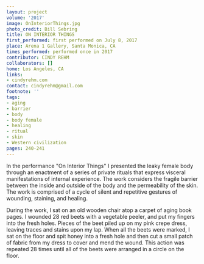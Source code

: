 ```yaml
---
layout: project
volume: '2017'
image: OnInteriorThings.jpg
photo_credit: Bill Sebring
title: ON INTERIOR THINGS
first_performed: first performed on July 8, 2017
place: Arena 1 Gallery, Santa Monica, CA
times_performed: performed once in 2017
contributor: CINDY REHM
collaborators: []
home: Los Angeles, CA
links:
- cindyrehm.com
contact: cindyrehm@gmail.com
footnote: ''
tags:
- aging
- barrier
- body
- body female
- healing
- ritual
- skin
- Western civilization
pages: 240-241
---
```


In the performance "On Interior Things" I presented the leaky female body through an enactment of a series of private rituals that express visceral manifestations of internal experience. The work considers the fragile barrier between the inside and outside of the body and the permeability of the skin. The work is comprised of a cycle of silent and repetitive gestures of wounding, staining, and healing.

During the work, I sat on an old wooden chair atop a carpet of aging book pages. I wounded 28 red beets with a vegetable peeler, and put my fingers into the fresh holes. Pieces of the beet piled up on my pink crepe dress, leaving traces and stains upon my lap. When all the beets were marked, I sat on the floor and spit honey into a fresh hole and then cut a small patch of fabric from my dress to cover and mend the wound. This action was repeated 28 times until all of the beets were arranged in a circle on the floor.
